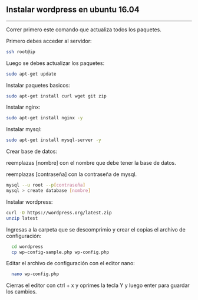 ## Instalar wordpress en ubuntu 16.04
-----

Correr primero este comando que actualiza todos los paquetes.

Primero debes acceder al servidor:
```bash
ssh root@ip
```

Luego se debes actualizar los paquetes:

```bash
sudo apt-get update
```
Instalar paquetes basicos:

```bash
sudo apt-get install curl wget git zip
```

Instalar nginx:

```bash
sudo apt-get install nginx -y
```

Instalar mysql:

```bash
sudo apt-get install mysql-server -y
```

Crear base de datos:

reemplazas [nombre] con el nombre que debe tener la base de datos.

reemplazas [contraseña] con la contraseña de mysql.
```bash
mysql --u root --p[contraseña]
mysql > create database [nombre]
```

Instalar wordpress:

```bash
curl -O https://wordpress.org/latest.zip
unzip latest
```

Ingresas a la carpeta que se descomprimio y crear el copias el archivo de configuración:
```bash
  cd wordpress
  cp wp-config-sample.php wp-config.php
```

Editar el archivo de configuración con el editor nano:
```bash
  nano wp-config.php
```

Cierras el editor con ctrl + x y oprimes la tecla Y y luego enter para guardar los cambios.
